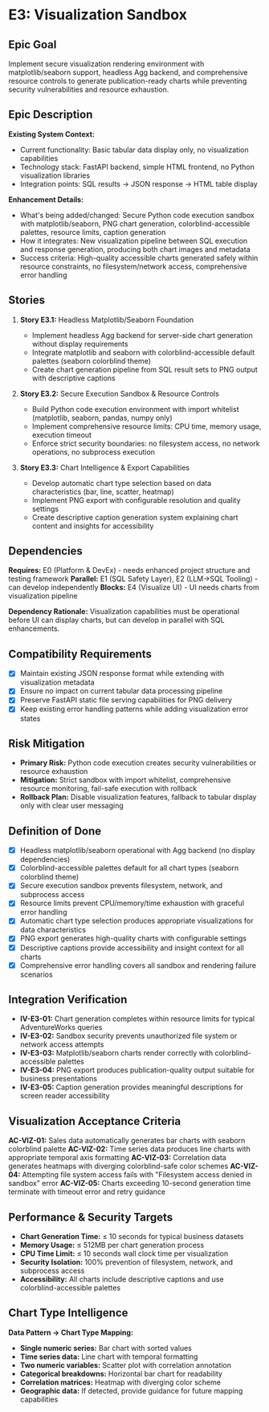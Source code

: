 # E3: Visualization Sandbox

## Epic Goal

Implement secure visualization rendering environment with matplotlib/seaborn support, headless Agg backend, and comprehensive resource controls to generate publication-ready charts while preventing security vulnerabilities and resource exhaustion.

## Epic Description

**Existing System Context:**

- Current functionality: Basic tabular data display only, no visualization capabilities
- Technology stack: FastAPI backend, simple HTML frontend, no Python visualization libraries
- Integration points: SQL results → JSON response → HTML table display

**Enhancement Details:**

- What's being added/changed: Secure Python code execution sandbox with matplotlib/seaborn, PNG chart generation, colorblind-accessible palettes, resource limits, caption generation
- How it integrates: New visualization pipeline between SQL execution and response generation, producing both chart images and metadata
- Success criteria: High-quality accessible charts generated safely within resource constraints, no filesystem/network access, comprehensive error handling

## Stories

1. **Story E3.1:** Headless Matplotlib/Seaborn Foundation
   - Implement headless Agg backend for server-side chart generation without display requirements
   - Integrate matplotlib and seaborn with colorblind-accessible default palettes (seaborn colorblind theme)
   - Create chart generation pipeline from SQL result sets to PNG output with descriptive captions

2. **Story E3.2:** Secure Execution Sandbox & Resource Controls
   - Build Python code execution environment with import whitelist (matplotlib, seaborn, pandas, numpy only)
   - Implement comprehensive resource limits: CPU time, memory usage, execution timeout
   - Enforce strict security boundaries: no filesystem access, no network operations, no subprocess execution

3. **Story E3.3:** Chart Intelligence & Export Capabilities
   - Develop automatic chart type selection based on data characteristics (bar, line, scatter, heatmap)
   - Implement PNG export with configurable resolution and quality settings
   - Create descriptive caption generation system explaining chart content and insights for accessibility

## Dependencies

**Requires:** E0 (Platform & DevEx) - needs enhanced project structure and testing framework
**Parallel:** E1 (SQL Safety Layer), E2 (LLM→SQL Tooling) - can develop independently
**Blocks:** E4 (Visualize UI) - UI needs charts from visualization pipeline

**Dependency Rationale:** Visualization capabilities must be operational before UI can display charts, but can develop in parallel with SQL enhancements.

## Compatibility Requirements

- [x] Maintain existing JSON response format while extending with visualization metadata
- [x] Ensure no impact on current tabular data processing pipeline
- [x] Preserve FastAPI static file serving capabilities for PNG delivery
- [x] Keep existing error handling patterns while adding visualization error states

## Risk Mitigation

- **Primary Risk:** Python code execution creates security vulnerabilities or resource exhaustion
- **Mitigation:** Strict sandbox with import whitelist, comprehensive resource monitoring, fail-safe execution with rollback
- **Rollback Plan:** Disable visualization features, fallback to tabular display only with clear user messaging

## Definition of Done

- [x] Headless matplotlib/seaborn operational with Agg backend (no display dependencies)
- [x] Colorblind-accessible palettes default for all chart types (seaborn colorblind theme)
- [x] Secure execution sandbox prevents filesystem, network, and subprocess access
- [x] Resource limits prevent CPU/memory/time exhaustion with graceful error handling
- [x] Automatic chart type selection produces appropriate visualizations for data characteristics
- [x] PNG export generates high-quality charts with configurable settings
- [x] Descriptive captions provide accessibility and insight context for all charts
- [x] Comprehensive error handling covers all sandbox and rendering failure scenarios

## Integration Verification

- **IV-E3-01:** Chart generation completes within resource limits for typical AdventureWorks queries
- **IV-E3-02:** Sandbox security prevents unauthorized file system or network access attempts
- **IV-E3-03:** Matplotlib/seaborn charts render correctly with colorblind-accessible palettes
- **IV-E3-04:** PNG export produces publication-quality output suitable for business presentations
- **IV-E3-05:** Caption generation provides meaningful descriptions for screen reader accessibility

## Visualization Acceptance Criteria

**AC-VIZ-01:** Sales data automatically generates bar charts with seaborn colorblind palette
**AC-VIZ-02:** Time series data produces line charts with appropriate temporal axis formatting
**AC-VIZ-03:** Correlation data generates heatmaps with diverging colorblind-safe color schemes
**AC-VIZ-04:** Attempting file system access fails with "Filesystem access denied in sandbox" error
**AC-VIZ-05:** Charts exceeding 10-second generation time terminate with timeout error and retry guidance

## Performance & Security Targets

- **Chart Generation Time:** ≤ 10 seconds for typical business datasets
- **Memory Usage:** ≤ 512MB per chart generation process
- **CPU Time Limit:** ≤ 10 seconds wall clock time per visualization
- **Security Isolation:** 100% prevention of filesystem, network, and subprocess access
- **Accessibility:** All charts include descriptive captions and use colorblind-accessible palettes

## Chart Type Intelligence

**Data Pattern → Chart Type Mapping:**
- **Single numeric series:** Bar chart with sorted values
- **Time series data:** Line chart with temporal formatting
- **Two numeric variables:** Scatter plot with correlation annotation
- **Categorical breakdowns:** Horizontal bar chart for readability
- **Correlation matrices:** Heatmap with diverging color scheme
- **Geographic data:** If detected, provide guidance for future mapping capabilities
